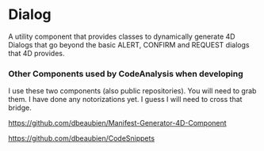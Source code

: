 # Dialog
A utility component that provides classes to dynamically generate 4D Dialogs that go beyond the basic ALERT, CONFIRM and REQUEST dialogs that 4D provides.



### Other Components used by CodeAnalysis when developing
I use these two components (also public repositories). You will need to grab them. I have done any notorizations yet. I guess I will need to cross that bridge.

https://github.com/dbeaubien/Manifest-Generator-4D-Component

https://github.com/dbeaubien/CodeSnippets

